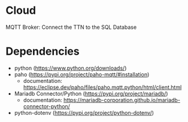 # Cloud

MQTT Broker: Connect the TTN to the SQL Database

# Dependencies
- python (https://www.python.org/downloads/)
- paho (https://pypi.org/project/paho-mqtt/#installation)
	- documentation: https://eclipse.dev/paho/files/paho.mqtt.python/html/client.html
- Mariadb Connector/Python (https://pypi.org/project/mariadb/)
	- documentation: https://mariadb-corporation.github.io/mariadb-connector-python/
- python-dotenv (https://pypi.org/project/python-dotenv/)